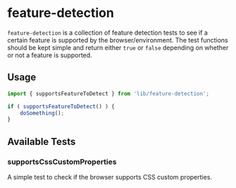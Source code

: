 # feature-detection

`feature-detection` is a collection of feature detection tests to see if a certain feature is supported by the browser/environment. The test functions should be kept simple and return either `true` or `false` depending on whether or not a feature is supported.

## Usage

```javascript
import { supportsFeatureToDetect } from 'lib/feature-detection';

if ( supportsFeatureToDetect() ) {
	doSomething();
}
```

## Available Tests

### supportsCssCustomProperties

A simple test to check if the browser supports CSS custom properties.
